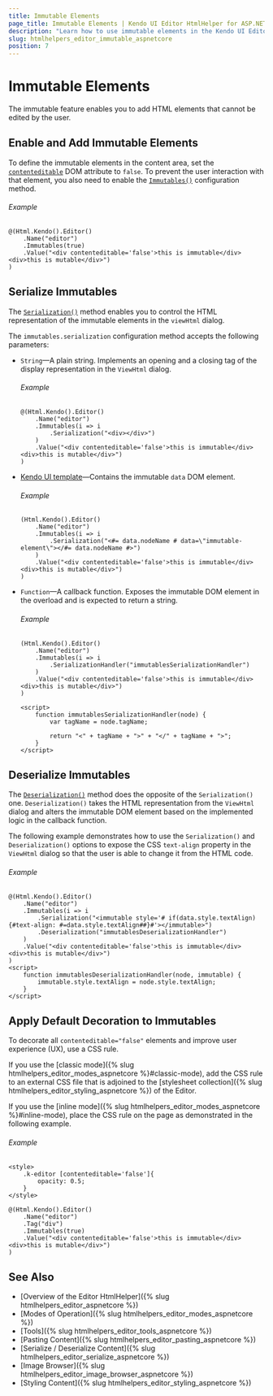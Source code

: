 ```yaml
---
title: Immutable Elements
page_title: Immutable Elements | Kendo UI Editor HtmlHelper for ASP.NET Core
description: "Learn how to use immutable elements in the Kendo UI Editor HtmlHelper for ASP.NET Core (MVC 6 or ASP.NET Core MVC)."
slug: htmlhelpers_editor_immutable_aspnetcore
position: 7
---
```


# Immutable Elements

The immutable feature enables you to add HTML elements that cannot be edited by the user.

## Enable and Add Immutable Elements

To define the immutable elements in the content area, set the [`contenteditable`](https://developer.mozilla.org/en-US/docs/Web/API/HTMLElement/contentEditable) DOM attribute to `false`. To prevent the user interaction with that element, you also need to enable the [`Immutables()`](/api/Kendo.Mvc.UI.Fluent/EditorBuilder#immutablessystemactionkendomvcuifluenteditorimmutablessettingsbuilder) configuration method.

###### Example

```
@(Html.Kendo().Editor()
    .Name("editor")
    .Immutables(true)
    .Value("<div contenteditable='false'>this is immutable</div><div>this is mutable</div>")
)
```

## Serialize Immutables

The [`Serialization()`](/api/Kendo.Mvc.UI.Fluent/EditorImmutablesSettingsBuilder#serializationsystemstring) method enables you to control the HTML representation of the immutable elements in the `viewHtml` dialog.

The `immutables.serialization` configuration method accepts the following parameters:

* `String`&mdash;A plain string. Implements an opening and a closing tag of the display representation in the `ViewHtml` dialog.

    ###### Example

    ```
    @(Html.Kendo().Editor()
        .Name("editor")
        .Immutables(i => i
            .Serialization("<div></div>")
        )
        .Value("<div contenteditable='false'>this is immutable</div><div>this is mutable</div>")
    )
    ```

* [Kendo UI template](https://docs.telerik.com/kendo-ui/framework/templates/overview)&mdash;Contains the immutable `data` DOM element.

    ###### Example

    ```
    (Html.Kendo().Editor()
        .Name("editor")
        .Immutables(i => i
            .Serialization("<#= data.nodeName # data=\"immutable-element\"></#= data.nodeName #>")
        )
        .Value("<div contenteditable='false'>this is immutable</div><div>this is mutable</div>")
    )
    ```

* `Function`&mdash;A callback function. Exposes the immutable DOM element in the overload and is expected to return a string.

    ###### Example

    ```
    (Html.Kendo().Editor()
        .Name("editor")
        .Immutables(i => i
            .SerializationHandler("immutablesSerializationHandler")
        )
        .Value("<div contenteditable='false'>this is immutable</div><div>this is mutable</div>")
    )

    <script>
        function immutablesSerializationHandler(node) {
            var tagName = node.tagName;

            return "<" + tagName + ">" + "</" + tagName + ">";
        }
    </script>
    ```

## Deserialize Immutables

The [`Deserialization()`](/api/Kendo.Mvc.UI.Fluent/EditorImmutablesSettingsBuilder#deserializationsystemfuncsystemobjectsystemobject) method does the opposite of the `Serialization()` one. `Deserialization()` takes the HTML representation from the `ViewHtml` dialog and alters the immutable DOM element based on the implemented logic in the callback function.

The following example demonstrates how to use the `Serialization()` and `Deserialization()` options to expose the CSS `text-align` property in the `ViewHtml` dialog so that the user is able to change it from the HTML code.

###### Example

```
@(Html.Kendo().Editor()
    .Name("editor")
    .Immutables(i => i
        .Serialization("<immutable style='# if(data.style.textAlign){#text-align: #=data.style.textAlign##}#'></immutable>")
        .Deserialization("immutablesDeserializationHandler")
    )
    .Value("<div contenteditable='false'>this is immutable</div><div>this is mutable</div>")
)
<script>
    function immutablesDeserializationHandler(node, immutable) {
        immutable.style.textAlign = node.style.textAlign;
    }
</script>
```

## Apply Default Decoration to Immutables

To decorate all `contenteditable="false"` elements and improve user experience (UX), use a CSS rule.

If you use the [classic mode]({% slug htmlhelpers_editor_modes_aspnetcore %}#classic-mode), add the CSS rule to an external CSS file that is adjoined to the [stylesheet collection]({% slug htmlhelpers_editor_styling_aspnetcore %}) of the Editor.

If you use the [inline mode]({% slug htmlhelpers_editor_modes_aspnetcore %}#inline-mode), place the CSS rule on the page as demonstrated in the following example.

###### Example

```
<style>
    .k-editor [contenteditable='false']{
        opacity: 0.5;
    }
</style>

@(Html.Kendo().Editor()
    .Name("editor")
    .Tag("div")
    .Immutables(true)
    .Value("<div contenteditable='false'>this is immutable</div><div>this is mutable</div>")
)
```

## See Also

* [Overview of the Editor HtmlHelper]({% slug htmlhelpers_editor_aspnetcore %})
* [Modes of Operation]({% slug htmlhelpers_editor_modes_aspnetcore %})
* [Tools]({% slug htmlhelpers_editor_tools_aspnetcore %})
* [Pasting Content]({% slug htmlhelpers_editor_pasting_aspnetcore %})
* [Serialize / Deserialize Content]({% slug htmlhelpers_editor_serialize_aspnetcore %})
* [Image Browser]({% slug htmlhelpers_editor_image_browser_aspnetcore %})
* [Styling Content]({% slug htmlhelpers_editor_styling_aspnetcore %})
